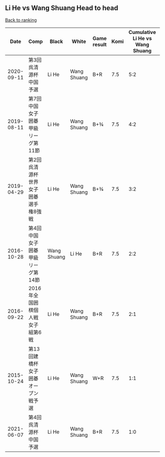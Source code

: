 ## Li He vs Wang Shuang Head to head

[Back to ranking](../../index.md)




| **Date** | **Comp** | **Black** | **White** | **Game result** | **Komi** | **Cumulative Li He vs Wang Shuang** | **Li He streak** | **Wang Shuang streak** | 
| --- | --- | --- | --- | --- | --- | --- | --- | --- |
| 2020-09-11 | 第3回呉清源杯中国予選 | Li He | Wang Shuang | B+R | 7.5 | 5:2 | 3 | 0 | 
| 2019-08-11 | 第7回中国女子囲碁甲級リーグ第11節 | Li He | Wang Shuang | B+¾ | 7.5 | 4:2 | 2 | 0 | 
| 2019-04-29 | 第2回呉清源杯世界女子囲碁選手権8強戦 | Li He | Wang Shuang | B+¾ | 7.5 | 3:2 | 1 | 0 | 
| 2016-10-28 | 第4回中国女子囲碁甲級リーグ第14節 | Wang Shuang | Li He | B+R | 7.5 | 2:2 | 0 | 1 | 
| 2016-09-22 | 2016年全国囲棋個人戦女子組第6戦 | Li He | Wang Shuang | B+R | 7.5 | 2:1 | 1 | 0 | 
| 2015-10-24 | 第13回建橋杯女子囲碁オープン戦予選 | Li He | Wang Shuang | W+R | 7.5 | 1:1 | 0 | 1 | 
| 2021-06-07 | 第4回呉清源杯中国予選 | Li He | Wang Shuang | B+R | 7.5 | 1:0 | 1 | 0 |




